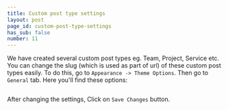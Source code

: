 ```yaml
---
title: Custom post type settings
layout: post
page_id: custom-post-type-settings
has_sub: false
number: 11
---
```



We have created several custom post types eg. Team, Project, Service etc. You can change the slug (which is used as part of url) of these custom post types easily. To do this, go to `Appearance -> Theme Options`. Then go to `General` tab. Here you'll find these options:

<img alt="" src="{{ 'assets/images/cpt/cpt-1.jpg' | relative_url }}">

After changing the settings, Click on `Save Changes` button.


